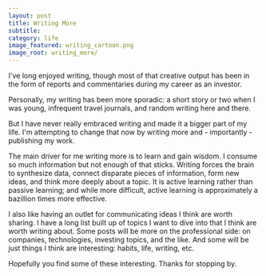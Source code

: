 ```yaml
---
layout: post
title: Writing More
subtitle: 
category: life
image_featured: writing_cartoon.png
image_root: writing_more/
---
```


I've long enjoyed writing, though most of that creative output has been in the form of reports and commentaries during my career as an investor.

Personally, my writing has been more sporadic: a short story or two when I was young, infrequent travel journals, and random writing here and there.

But I have never really embraced writing and made it a bigger part of my life. I'm attempting to change that now by writing more and - importantly - publishing my work.

<!--more-->

The main driver for me writing more is to learn and gain wisdom. I consume so much information but not enough of that sticks. Writing forces the brain to synthesize data, connect disparate pieces of information, form new ideas, and think more deeply about a topic. It is active learning rather than passive learning; and while more difficult, active learning is approximately a bazillion times more effective.

I also like having an outlet for communicating ideas I think are worth sharing. I have a long list built up of topics I want to dive into that I think are worth writing about. Some posts will be more on the professional side: on companies, technologies, investing topics, and the like. And some will be just things I think are interesting: habits, life, writing, etc.

Hopefully you find some of these interesting. Thanks for stopping by.
